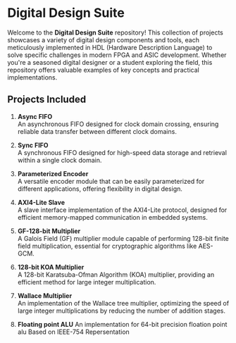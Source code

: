 # Digital Design Suite

Welcome to the **Digital Design Suite** repository! This collection of projects showcases a variety of digital design components and tools, each meticulously implemented in HDL (Hardware Description Language) to solve specific challenges in modern FPGA and ASIC development. Whether you're a seasoned digital designer or a student exploring the field, this repository offers valuable examples of key concepts and practical implementations.

## Projects Included

1. **Async FIFO**  
   An asynchronous FIFO designed for clock domain crossing, ensuring reliable data transfer between different clock domains.

2. **Sync FIFO**  
   A synchronous FIFO designed for high-speed data storage and retrieval within a single clock domain.

3. **Parameterized Encoder**  
   A versatile encoder module that can be easily parameterized for different applications, offering flexibility in digital design.

4. **AXI4-Lite Slave**  
   A slave interface implementation of the AXI4-Lite protocol, designed for efficient memory-mapped communication in embedded systems.

5. **GF-128-bit Multiplier**  
   A Galois Field (GF) multiplier module capable of performing 128-bit finite field multiplication, essential for cryptographic algorithms like AES-GCM.

6. **128-bit KOA Multiplier**  
   A 128-bit Karatsuba-Ofman Algorithm (KOA) multiplier, providing an efficient method for large integer multiplication.

7. **Wallace Multiplier**  
   An implementation of the Wallace tree multiplier, optimizing the speed of large integer multiplications by reducing the number of addition stages.

8. **Floating point ALU**
   An implementation for 64-bit precision floation point alu Based on IEEE-754 Repersentation